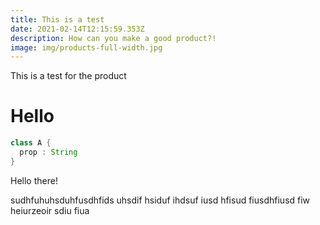 ```yaml
---
title: This is a test
date: 2021-02-14T12:15:59.353Z
description: How can you make a good product?!
image: img/products-full-width.jpg
---
```

This is a test for the product

# Hello

```java
class A {
  prop : String
}
```

Hello there!

sudhfuhuhsduhfusdhfids uhsdif hsiduf ihdsuf iusd hfisud fiusdhfiusd fiw heiurzeoir sdiu fiua